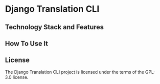 # Django Translation CLI

## Technology Stack and Features


## How To Use It


## License

The Django Translation CLI project is licensed under the terms of the GPL-3.0 license.
